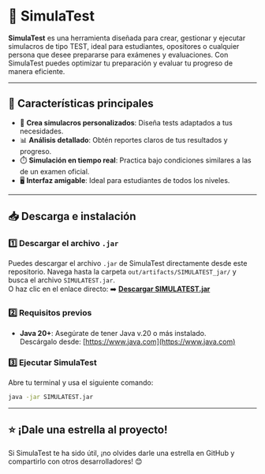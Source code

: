 # 🌟 SimulaTest

**SimulaTest** es una herramienta diseñada para crear, gestionar y ejecutar simulacros de tipo TEST, ideal para estudiantes, opositores o cualquier persona que desee prepararse para exámenes y evaluaciones. Con SimulaTest puedes optimizar tu preparación y evaluar tu progreso de manera eficiente.

---

## 🚀 Características principales

- 📝 **Crea simulacros personalizados**: Diseña tests adaptados a tus necesidades.
- 📊 **Análisis detallado**: Obtén reportes claros de tus resultados y progreso.
- ⏱️ **Simulación en tiempo real**: Practica bajo condiciones similares a las de un examen oficial.
- 🖥️ **Interfaz amigable**: Ideal para estudiantes de todos los niveles.

---

## 📥 Descarga e instalación

### 1️⃣ Descargar el archivo `.jar`
Puedes descargar el archivo `.jar` de SimulaTest directamente desde este repositorio. Navega hasta la carpeta `out/artifacts/SIMULATEST_jar/` y busca el archivo `SIMULATEST.jar`.  
O haz clic en el enlace directo: ➡️ **[Descargar SIMULATEST.jar](./out/artifacts/SIMULATEST_jar/SIMULATEST.jar)**

### 2️⃣ Requisitos previos
- **Java 20+**: Asegúrate de tener Java v.20 o más instalado.  
  Descárgalo desde: [https://www.java.com](https://www.java.com)

### 3️⃣ Ejecutar SimulaTest
Abre tu terminal y usa el siguiente comando:
```bash
java -jar SIMULATEST.jar
```
---

## ⭐ ¡Dale una estrella al proyecto! ##
Si SimulaTest te ha sido útil, ¡no olvides darle una estrella en GitHub y compartirlo con otros desarrolladores! 😊
